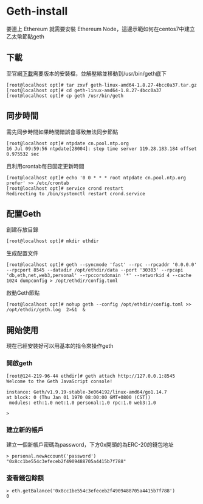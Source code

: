 # Geth-install

要連上 Ethereum 就需要安裝 Ethereum Node，這邊示範如何在centos7中建立乙太幣節點geth

## 下載
至官網<a href="https://geth.ethereum.org/downloads/">下載<a>需要版本的安裝檔，並解壓縮並移動到/usr/bin/geth底下
```
[root@localhost opt]# tar zxvf geth-linux-amd64-1.8.27-4bcc0a37.tar.gz
[root@localhost opt]# cd geth-linux-amd64-1.8.27-4bcc0a37
[root@localhost opt]# cp geth /usr/bin/geth  
```
  
## 同步時間
需先同步時間如果時間錯誤會導致無法同步節點
```
[root@localhost opt]# ntpdate cn.pool.ntp.org
16 Jul 09:59:56 ntpdate[28004]: step time server 119.28.183.184 offset 0.975532 sec
```

且利用crontab每日固定更新時間
```
[root@localhost opt]# echo '0 0 * * * root ntpdate cn.pool.ntp.org prefer' >> /etc/crontab
[root@localhost opt]# service crond restart
Redirecting to /bin/systemctl restart crond.service
```

## 配置Geth
創建存放目錄
```
[root@localhost opt]# mkdir ethdir
```

生成配置文件
```
[root@localhost opt]# geth --syncmode 'fast' --rpc --rpcaddr '0.0.0.0' --rpcport 8545 --datadir /opt/ethdir/data --port '30303' --rpcapi 'db,eth,net,web3,personal' --rpccorsdomain '*' --networkid 4 --cache 1024 dumpconfig > /opt/ethdir/config.toml
```

啟動Geth節點
```
[root@localhost opt]# nohup geth --config /opt/ethdir/config.toml >> /opt/ethdir/geth.log  2>&1  &
```

## 開始使用

現在已經安裝好可以用基本的指令來操作geth

### 開啟geth

```
[root@124-219-96-44 ethdir]# geth attach http://127.0.0.1:8545
Welcome to the Geth JavaScript console!

instance: Geth/v1.9.19-stable-3e064192/linux-amd64/go1.14.7
at block: 0 (Thu Jan 01 1970 08:00:00 GMT+0800 (CST))
 modules: eth:1.0 net:1.0 personal:1.0 rpc:1.0 web3:1.0

>
```

### 建立新的帳戶
建立一個新帳戶密碼為password，下方0x開頭的為ERC-20的錢包地址
```
> personal.newAccount('password')
"0x8cc1be554c3efeceb2f4909488705a4415b7f788"
```

### 查看錢包餘額
```
> eth.getBalance('0x8cc1be554c3efeceb2f4909488705a4415b7f788')
0
```

